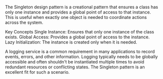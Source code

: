 The Singleton design pattern is a creational pattern that ensures a class has only one instance and provides a global point of access to that instance. This is useful when exactly one object is needed to coordinate actions across the system.

Key Concepts
Single Instance: Ensures that only one instance of the class exists.
Global Access: Provides a global point of access to the instance.
Lazy Initialization: The instance is created only when it is needed.

A logging service is a common requirement in many applications to record events, errors, and other information. Logging typically needs to be globally accessible and often shouldn't be instantiated multiple times to avoid redundant resources or conflicting states. The Singleton pattern is an excellent fit for such a scenario.

